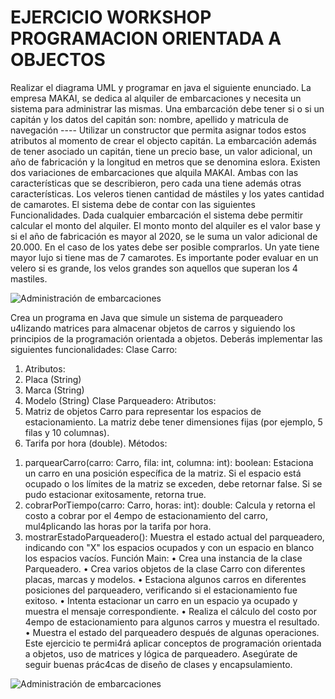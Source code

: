 # EJERCICIO WORKSHOP PROGRAMACION ORIENTADA A OBJECTOS
Realizar el diagrama UML y programar en java el siguiente enunciado.
La empresa MAKAI, se dedica al alquiler de embarcaciones y necesita un sistema para
administrar las mismas.
Una embarcación debe tener si o si un capitán y los datos del capitán son: nombre, apellido y
matricula de navegación ---- Utilizar un constructor que permita asignar todos estos atributos al
momento de crear el objecto capitán.
La embarcación además de tener asociado un capitán, tiene un precio base, un valor adicional,
un año de fabricación y la longitud en metros que se denomina eslora.
Existen dos variaciones de embarcaciones que alquila MAKAI. Ambas con las características que
se describieron, pero cada una tiene además otras características. Los veleros tienen cantidad
de mástiles y los yates cantidad de camarotes.
El sistema debe de contar con las siguientes Funcionalidades.
Dada cualquier embarcación el sistema debe permitir calcular el monto del alquiler. El monto
monto del alquiler es el valor base y si el año de fabricación es mayor al 2020, se le suma un
valor adicional de 20.000.
En el caso de los yates debe ser posible comprarlos. Un yate tiene mayor lujo si tiene mas de 7
camarotes.
Es importante poder evaluar en un velero si es grande, los velos grandes son aquellos que
superan los 4 mastiles. 


![Administración de embarcaciones](https://i.ibb.co/fvJS6np/Embarcaciones.png)


Crea un programa en Java que simule un sistema de parqueadero u4lizando matrices para
almacenar objetos de carros y siguiendo los principios de la programación orientada a objetos.
Deberás implementar las siguientes funcionalidades:
Clase Carro:
1. Atributos:
2. Placa (String)
3. Marca (String)
4. Modelo (String)
Clase Parqueadero:
Atributos:
1. Matriz de objetos Carro para representar los espacios de estacionamiento. La matriz
debe tener dimensiones fijas (por ejemplo, 5 filas y 10 columnas).
2. Tarifa por hora (double).
Métodos:
1) parquearCarro(carro: Carro, fila: int, columna: int): boolean: Estaciona un carro en una
posición específica de la matriz. Si el espacio está ocupado o los límites de la matriz se
exceden, debe retornar false. Si se pudo estacionar exitosamente, retorna true.
2) cobrarPorTiempo(carro: Carro, horas: int): double: Calcula y retorna el costo a cobrar por
el 4empo de estacionamiento del carro, mul4plicando las horas por la tarifa por hora.
3) mostrarEstadoParqueadero(): Muestra el estado actual del parqueadero, indicando con
"X" los espacios ocupados y con un espacio en blanco los espacios vacíos.
Función Main:
• Crea una instancia de la clase Parqueadero.
• Crea varios objetos de la clase Carro con diferentes placas, marcas y modelos.
• Estaciona algunos carros en diferentes posiciones del parqueadero, verificando si el
estacionamiento fue exitoso.
• Intenta estacionar un carro en un espacio ya ocupado y muestra el mensaje
correspondiente.
• Realiza el cálculo del costo por 4empo de estacionamiento para algunos carros y
muestra el resultado.
• Muestra el estado del parqueadero después de algunas operaciones.
Este ejercicio te permi4rá aplicar conceptos de programación orientada a objetos, uso de
matrices y lógica de parqueadero. Asegúrate de seguir buenas prác4cas de diseño de clases y
encapsulamiento.


![Administración de embarcaciones](https://i.ibb.co/fvJS6np/Embarcaciones.png)
